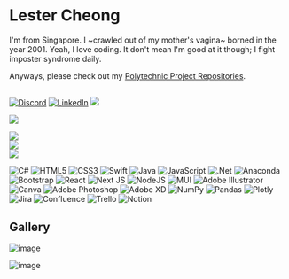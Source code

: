  # Lester Cheong

I'm from Singapore. I ~crawled out of my mother's vagina~ borned in the year 2001. Yeah, I love coding. It don't mean I'm good at it though; I fight imposter syndrome daily.



Anyways, please check out my [Polytechnic Project Repositories](https://github.com/s10208233).
##

[![Discord](https://img.shields.io/badge/Discord-%237289DA.svg?logo=discord&logoColor=white)](https://discord.gg/https://discord.gg/PQzZx74yK5)  [![LinkedIn](https://img.shields.io/badge/LinkedIn-%230077B5.svg?logo=linkedin&logoColor=white)](https://linkedin.com/in/lester-cheong-a29a4a209)
[![](https://visitcount.itsvg.in/api?id=leicester70&icon=5&color=9)](https://visitcount.itsvg.in)

![](https://quotes-github-readme.vercel.app/api?type=vertical&theme=tokyonight)

![](https://github-readme-stats.vercel.app/api?username=leicester70&theme=dark&hide_border=true&include_all_commits=false&count_private=false)<br/>
![](https://github-readme-streak-stats.herokuapp.com/?user=leicester70&theme=dark&hide_border=true)<br/>
![](https://github-readme-stats.vercel.app/api/top-langs/?username=leicester70&theme=dark&hide_border=true&include_all_commits=false&count_private=false&layout=compact)

![C#](https://img.shields.io/badge/c%23-%23239120.svg?style=for-the-badge&logo=c-sharp&logoColor=white) ![HTML5](https://img.shields.io/badge/html5-%23E34F26.svg?style=for-the-badge&logo=html5&logoColor=white) ![CSS3](https://img.shields.io/badge/css3-%231572B6.svg?style=for-the-badge&logo=css3&logoColor=white) ![Swift](https://img.shields.io/badge/swift-F54A2A?style=for-the-badge&logo=swift&logoColor=white) ![Java](https://img.shields.io/badge/java-%23ED8B00.svg?style=for-the-badge&logo=java&logoColor=white) ![JavaScript](https://img.shields.io/badge/javascript-%23323330.svg?style=for-the-badge&logo=javascript&logoColor=%23F7DF1E) ![.Net](https://img.shields.io/badge/.NET-5C2D91?style=for-the-badge&logo=.net&logoColor=white) ![Anaconda](https://img.shields.io/badge/Anaconda-%2344A833.svg?style=for-the-badge&logo=anaconda&logoColor=white) ![Bootstrap](https://img.shields.io/badge/bootstrap-%23563D7C.svg?style=for-the-badge&logo=bootstrap&logoColor=white) ![React](https://img.shields.io/badge/react-%2320232a.svg?style=for-the-badge&logo=react&logoColor=%2361DAFB) ![Next JS](https://img.shields.io/badge/Next-black?style=for-the-badge&logo=next.js&logoColor=white) ![NodeJS](https://img.shields.io/badge/node.js-6DA55F?style=for-the-badge&logo=node.js&logoColor=white) ![MUI](https://img.shields.io/badge/MUI-%230081CB.svg?style=for-the-badge&logo=material-ui&logoColor=white) ![Adobe Illustrator](https://img.shields.io/badge/adobeillustrator-%23FF9A00.svg?style=for-the-badge&logo=adobeillustrator&logoColor=white) ![Canva](https://img.shields.io/badge/Canva-%2300C4CC.svg?style=for-the-badge&logo=Canva&logoColor=white) ![Adobe Photoshop](https://img.shields.io/badge/adobephotoshop-%2331A8FF.svg?style=for-the-badge&logo=adobephotoshop&logoColor=white) ![Adobe XD](https://img.shields.io/badge/Adobe%20XD-470137?style=for-the-badge&logo=Adobe%20XD&logoColor=#FF61F6) ![NumPy](https://img.shields.io/badge/numpy-%23013243.svg?style=for-the-badge&logo=numpy&logoColor=white) ![Pandas](https://img.shields.io/badge/pandas-%23150458.svg?style=for-the-badge&logo=pandas&logoColor=white) ![Plotly](https://img.shields.io/badge/Plotly-%233F4F75.svg?style=for-the-badge&logo=plotly&logoColor=white) ![Jira](https://img.shields.io/badge/jira-%230A0FFF.svg?style=for-the-badge&logo=jira&logoColor=white) ![Confluence](https://img.shields.io/badge/confluence-%23172BF4.svg?style=for-the-badge&logo=confluence&logoColor=white) ![Trello](https://img.shields.io/badge/Trello-%23026AA7.svg?style=for-the-badge&logo=Trello&logoColor=white) ![Notion](https://img.shields.io/badge/Notion-%23000000.svg?style=for-the-badge&logo=notion&logoColor=white)

## Gallery

![image](https://user-images.githubusercontent.com/82318965/209999015-2d687d80-83c9-48c7-88d5-34192b770228.png)

![image](https://images.unsplash.com/photo-1672106157109-056c567e3833?ixlib=rb-4.0.3&ixid=MnwxMjA3fDB8MHxwaG90by1wYWdlfHx8fGVufDB8fHx8&)

<!--
Proudly created with GPRM ( https://gprm.itsvg.in )
I did absoutely nothing
-->
